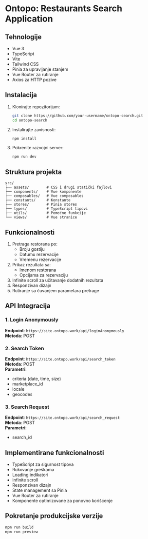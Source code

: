 # Ontopo: Restaurants Search Application

## Tehnologije
- Vue 3
- TypeScript
- Vite
- Tailwind CSS
- Pinia za upravljanje stanjem
- Vue Router za rutiranje
- Axios za HTTP pozive

## Instalacija
1. Klonirajte repozitorijum:
   ```bash
   git clone https://github.com/your-username/ontopo-search.git
   cd ontopo-search
   ```
2. Instalirajte zavisnosti:
   ```bash
   npm install
   ```
3. Pokrenite razvojni server:
   ```bash
   npm run dev
   ```

## Struktura projekta
```
src/
├── assets/        # CSS i drugi statički fajlovi
├── components/    # Vue komponente
├── composables/   # Vue composables
├── constants/     # Konstante
├── stores/        # Pinia stores
├── types/         # TypeScript tipovi
├── utils/         # Pomoćne funkcije
└── views/         # Vue stranice
```

## Funkcionalnosti
1. Pretraga restorana po:
   - Broju gostiju
   - Datumu rezervacije
   - Vremenu rezervacije
2. Prikaz rezultata sa:
   - Imenom restorana
   - Opcijama za rezervaciju
3. Infinite scroll za učitavanje dodatnih rezultata
4. Responzivan dizajn
5. Rutiranje sa čuvanjem parametara pretrage

## API Integracija

### 1. Login Anonymously
**Endpoint**: `https://site.ontopo.work/api/loginAnonymously`  
**Metoda**: POST  

### 2. Search Token
**Endpoint**: `https://site.ontopo.work/api/search_token`  
**Metoda**: POST  
**Parametri**:
- criteria (date, time, size)
- marketplace_id
- locale
- geocodes

### 3. Search Request
**Endpoint**: `https://site.ontopo.work/api/search_request`  
**Metoda**: POST  
**Parametri**:
- search_id

## Implementirane funkcionalnosti
- TypeScript za sigurnost tipova
- Rukovanje greškama
- Loading indikatori
- Infinite scroll
- Responzivan dizajn
- State management sa Pinia
- Vue Router za rutiranje
- Komponente optimizovane za ponovno korišćenje

## Pokretanje produkcijske verzije
```bash
npm run build
npm run preview
```